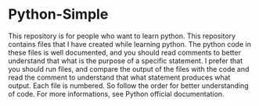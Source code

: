 # Python-Simple
This repository is for people who want to learn python.
This repository contains files that I have created while learning python.
The python code in these files is well documented, and you should read comments to better understand that what is the purpose of a specific statement.
I prefer that you should run files, and compare the output of the files with the code and read the comment to understand that what statement produces what output.
Each file is numbered. So follow the order for better understanding of code.
For more informations, see Python official documentation.
